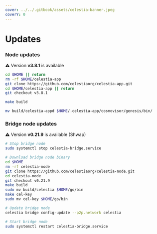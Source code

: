 ```yaml
---
cover: ../../.gitbook/assets/celestia-banner.jpeg
coverY: 0
---
```


# Updates

### Node updates
⚠️ Version **v3.8.1** is available

```bash
cd $HOME || return
rm -rf $HOME/celestia-app
git clone https://github.com/celestiaorg/celestia-app.git
cd $HOME/celestia-app || return
git checkout v3.8.1

make build

mv build/celestia-appd $HOME/.celestia-app/cosmovisor/genesis/bin/
```

### Bridge node updates

⚠️ Version **v0.21.9** is available (Shwap)

```bash
# Stop bridge node
sudo systemctl stop celestia-bridge.service

# Download bridge node binary
cd $HOME 
rm -rf celestia-node 
git clone https://github.com/celestiaorg/celestia-node.git 
cd celestia-node
git checkout v0.21.9
make build
sudo mv build/celestia $HOME/go/bin
make cel-key
sudo mv cel-key $HOME/go/bin

# Update bridge node
celestia bridge config-update --p2p.network celestia

# Start bridge node
sudo systemctl restart celestia-bridge.service
```